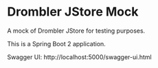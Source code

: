 # Drombler JStore Mock
A mock of Drombler JStore for testing purposes.

This is a Spring Boot 2 application.

Swagger UI: http://localhost:5000/swagger-ui.html